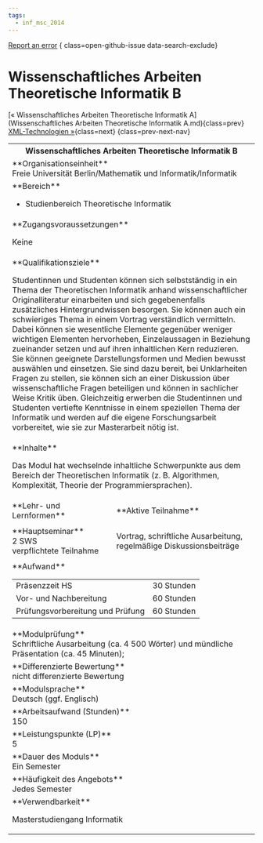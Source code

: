 ```yaml
---
tags:
  - inf_msc_2014
---
```

[Report an error](https://github.com/SGSSGene/FUB-SUP/issues/new?title=Error%20in%20%22Wissenschaftliches%20Arbeiten%20Theoretische%20Informatik%20B%22&body=There%20seems%20to%20be%20an%20error%20in%20module%20%22Wissenschaftliches%20Arbeiten%20Theoretische%20Informatik%20B%22%2E%0A%0A%3CDescribe%20here%20a%20slightly%20more%20detailed%20description%20of%20what%20is%20wrong%3E&labels=bug)
{ class=open-github-issue data-search-exclude}

# Wissenschaftliches Arbeiten Theoretische Informatik B

[« Wissenschaftliches Arbeiten Theoretische Informatik A](Wissenschaftliches Arbeiten Theoretische Informatik A.md){class=prev}
[XML-Technologien »](XML-Technologien.md){class=next}
{class=prev-next-nav}

<table markdown id="moduledesc">
<tr markdown class="moduledesc_head"><th colspan="2">Wissenschaftliches Arbeiten Theoretische Informatik B </th></tr>
<tr markdown><td colspan="2">**Organisationseinheit**   <br>Freie Universität Berlin/Mathematik und Informatik/Informatik</td></tr>

<tr markdown><td colspan="2">**Bereich**<br>


- Studienbereich Theoretische Informatik

</td></tr>

<tr markdown><td colspan="2">**Zugangsvoraussetzungen** <br>

Keine


</td></tr>
<tr markdown><td colspan="2">**Qualifikationsziele**    <br>

Studentinnen und Studenten können sich selbstständig in ein Thema der
Theoretischen Informatik anhand wissenschaftlicher Originalliteratur
einarbeiten und sich gegebenenfalls zusätzliches Hintergrundwissen besorgen.
Sie können auch ein schwieriges Thema in einem Vortrag verständlich
vermitteln. Dabei können sie wesentliche Elemente gegenüber weniger
wichtigen Elementen hervorheben, Einzelaussagen in Beziehung zueinander
setzen und auf ihren inhaltlichen Kern reduzieren. Sie können geeignete
Darstellungsformen und Medien bewusst auswählen und einsetzen. Sie sind dazu
bereit, bei Unklarheiten Fragen zu stellen, sie können sich an einer
Diskussion über wissenschaftliche Fragen beteiligen und können in sachlicher
Weise Kritik üben. Gleichzeitig erwerben die Studentinnen und Studenten
vertiefte Kenntnisse in einem speziellen Thema der Informatik und werden auf
die eigene Forschungsarbeit vorbereitet, wie sie zur Masterarbeit nötig ist.


</td></tr>
<tr markdown><td colspan="2">**Inhalte**                <br>

Das Modul hat wechselnde inhaltliche Schwerpunkte aus dem Bereich der
Theoretischen Informatik (z. B. Algorithmen, Komplexität, Theorie der
Programmiersprachen).


</td></tr>

<tr markdown><td>**Lehr- und Lernformen**</td><td>**Aktive Teilnahme**</td></tr>
<tr markdown><td> **Hauptseminar** <br>2 SWS <br> verpflichtete Teilnahme</td><td>

Vortrag, schriftliche Ausarbeitung, regelmäßige Diskussionsbeiträge
</td></tr>
<tr markdown><td colspan="2">**Aufwand**                <br>
<table class="aufwand_table">
<tr><td>Präsenzzeit HS</td><td>30 Stunden</td></tr>
<tr><td>Vor- und Nachbereitung</td><td>60 Stunden</td></tr>
<tr><td>Prüfungsvorbereitung und Prüfung</td><td>60 Stunden</td></tr>
</table>

</td></tr>
<tr markdown><td colspan="2">**Modulprüfung**             <br>Schriftliche Ausarbeitung (ca. 4 500 Wörter) und mündliche Präsentation (ca.
45 Minuten);


</td></tr>
<tr markdown><td colspan="2">**Differenzierte Bewertung** <br>nicht differenzierte Bewertung

</td></tr>
<tr markdown><td colspan="2">**Modulsprache**             <br>Deutsch (ggf. Englisch)</td></tr>
<tr markdown><td colspan="2">**Arbeitsaufwand (Stunden)** <br>150</td></tr>
<tr markdown><td colspan="2">**Leistungspunkte (LP)**     <br>5</td></tr>
<tr markdown><td colspan="2">**Dauer des Moduls**         <br>Ein Semester</td></tr>
<tr markdown><td colspan="2">**Häufigkeit des Angebots**  <br>Jedes Semester</td></tr>
<tr markdown><td colspan="2">**Verwendbarkeit**           <br>

Masterstudiengang Informatik


</td></tr>

</table>
